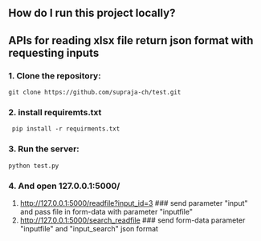 
## How do I run this project locally?
## APIs for reading xlsx file return json format with requesting inputs

### 1. Clone the repository:

    git clone https://github.com/supraja-ch/test.git

### 2. install requiremts.txt
     pip install -r requirments.txt
     
### 3. Run the server:
    python test.py

### 4. And open 127.0.0.1:5000/
  1. http://127.0.0.1:5000/readfile?input_id=3   ### send parameter "input" and pass file in form-data with parameter "inputfile"
  2. http://127.0.0.1:5000/search_readfile       ### send form-data parameter "inputfile" and "input_search"  json format
  
